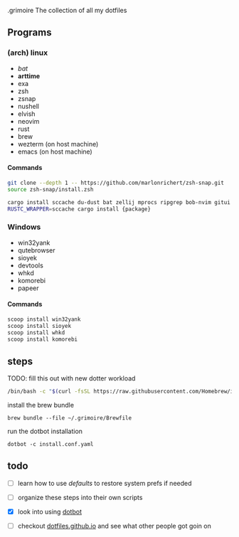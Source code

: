 .grimoire
The collection of all my dotfiles
## Programs
### (arch) linux
+ *bat*
+ **arttime**
+ exa
+ zsh
 + zsnap
+ nushell
+ elvish
+ neovim
+ rust
+ brew
+ wezterm (on host machine)
+ emacs (on host machine) 

#### Commands
```bash
git clone --depth 1 -- https://github.com/marlonrichert/zsh-snap.git
source zsh-snap/install.zsh

cargo install sccache du-dust bat zellij mprocs ripgrep bob-nvim gitui irust bacon porsmo speedtest-rs
RUSTC_WRAPPER=sccache cargo install {package}
```

### Windows

+ win32yank
+ qutebrowser
+ sioyek
+ devtools
+ whkd
+ komorebi
+ papeer

#### Commands
    
```powershell
scoop install win32yank
scoop install sioyek
scoop install whkd
scoop install komorebi
 ```

## steps
TODO: fill this out with new dotter workload
```bash
/bin/bash -c "$(curl -fsSL https://raw.githubusercontent.com/Homebrew/install/HEAD/install.sh)"
```
install the brew bundle
```
brew bundle --file ~/.grimoire/Brewfile
```

run the dotbot installation
```
dotbot -c install.conf.yaml
```
## todo
- [ ] learn how to use *defaults* to restore system prefs if needed
- [ ] organize these steps into their own scripts
- [x] look into using [dotbot](https://github.com/anishathalye/dotbot)
- [ ] checkout [dotfiles.github.io](dotfiles.github.io) and see what other people got goin on


